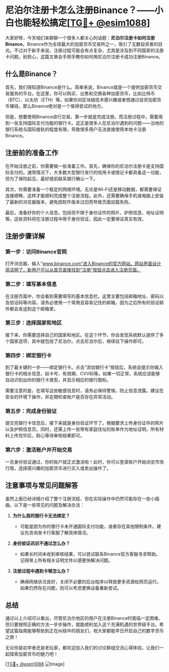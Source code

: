 # 尼泊尔注册卡怎么注册Binance？——小白也能轻松搞定[[TG💪+ @esim1088](https://t.me/s/esim1088)]

大家好呀，今天咱们来聊聊一个很多人都关心的话题：**尼泊尔注册卡如何注册Binance**。Binance作为全球最大的加密货币交易所之一，吸引了无数投资者的目光。不过对于新手来说，注册过程可能会有点复杂，尤其是涉及到不同国家的注册卡问题。别担心，这篇文章会手把手教你如何用尼泊尔注册卡成功注册Binance。

## 什么是Binance？

首先，我们得知道Binance是什么。简单来说，Binance就是一个提供加密货币交易服务的平台。在这里，你可以购买、出售和交换各种加密货币，比如比特币（BTC）、以太坊（ETH）等。如果你对区块链技术感兴趣或者想通过投资加密货币赚钱，那么Binance绝对是一个值得尝试的地方。

但是，想要使用Binance进行交易，第一步就是完成注册。而注册过程中，需要用到一张支持国际支付功能的银行卡。这正是很多人在尼泊尔遇到的问题——当地的银行系统与国际接轨的程度有限，导致很多用户无法直接使用本地卡注册Binance。

## 注册前的准备工作

在开始注册之前，你需要做一些准备工作。首先，确保你的尼泊尔注册卡是支持国际支付的。通常情况下，大多数大型银行发行的信用卡或借记卡都具备这一功能，但为了保险起见，最好提前联系银行确认一下。

其次，你需要准备一个稳定的网络环境。无论是Wi-Fi还是移动数据，都需要保证连接顺畅，这样才能顺利完成整个注册流程。此外，还需要确保手机或电脑上安装了最新的浏览器版本，避免因软件版本过旧而导致页面加载失败。

最后，准备好你的个人信息。包括但不限于身份证件的照片、护照信息、地址证明等。这些资料将在注册过程中用于身份验证，因此一定要保证真实有效。

## 注册步骤详解

### 第一步：访问Binance官网

打开浏览器，输入“www.binance.com”进入Binance的官方网站。网站界面设计简洁明了，新用户可以从首页直接找到“注册”按钮点击进入注册页面。

### 第二步：填写基本信息

在注册页面中，你会看到需要填写的基本信息栏。这里主要包括邮箱地址、密码以及验证码等内容。请务必使用一个常用且容易记住的邮箱，因为之后所有的验证邮件都会发送到这个邮箱里。

### 第三步：选择国家和地区

接下来，你需要选择自己的国家和地区。在这个环节，你会发现系统默认提供了多个国家选项，其中就包括了尼泊尔。点击尼泊尔后，继续往下操作即可。

### 第四步：绑定银行卡

到了最关键的一步——绑定银行卡。点击“添加银行卡”按钮后，系统会提示你输入银行卡的相关信息，如卡号、有效期、CVV码等。如果一切正常，系统应该能够自动识别出你的银行卡类型，并显示相应的银行图标。

需要注意的是，在填写这些敏感信息时，请务必保持警惕，防止信息泄露。建议在安全的环境下操作，并定期检查账户是否存在异常活动。

### 第五步：完成身份验证

提交完银行卡信息后，接下来就是身份验证环节了。根据要求上传身份证件的照片以及护照信息页。同时，还需上传一张带有家庭住址的账单作为地址证明。所有材料上传完毕后，耐心等待审核结果即可。

### 第六步：激活账户并开始交易

一旦身份验证通过，你的账户就正式激活啦！此时，你可以登录账户开始浏览市场行情，选择感兴趣的加密货币进行买入或卖出操作了。

## 注意事项与常见问题解答

虽然上面已经详细介绍了整个注册流程，但在实际操作中仍然可能存在一些小插曲。以下是一些常见的问题及解决办法：

1. **为什么我的银行卡无法绑定？**
   - 可能是因为你的银行卡未开通国际支付功能，或者存在其他限制条件。建议先咨询发卡行客服了解具体情况。

2. **身份验证迟迟不通过怎么办？**
   - 如果长时间未收到审核结果，可以尝试联系Binance官方客服寻求帮助。记得带上所有相关证明文件以便更快解决问题。

3. **注册过程中遇到卡顿怎么办？**
   - 确保网络状况良好，关闭不必要的后台程序以释放更多资源给网页运行。如果仍然存在问题，则可以考虑更换设备重新尝试。

## 总结

通过以上介绍可以看出，尽管尼泊尔地区的用户在注册Binance时面临一定困难，但只要按照正确的方法一步步操作，就能顺利加入这个充满机遇的世界级平台。希望这篇指南能够帮助到正在纠结中的朋友们，祝大家都能早日开启自己的数字货币之旅！

无论你是初学者还是老玩家，都欢迎加入我们的讨论群组交流心得体验。让我们一起探索加密货币的魅力吧！

[[TG💪+ @esim1088](https://t.me/s/esim1088) ![Image](https://i.postimg.cc/4NQfJmqS/Snipaste-2025-05-13-00-14-12.png)]